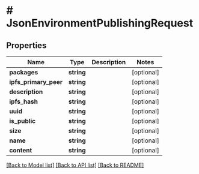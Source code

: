 # # JsonEnvironmentPublishingRequest

## Properties

Name | Type | Description | Notes
------------ | ------------- | ------------- | -------------
**packages** | **string** |  | [optional]
**ipfs_primary_peer** | **string** |  | [optional]
**description** | **string** |  | [optional]
**ipfs_hash** | **string** |  | [optional]
**uuid** | **string** |  | [optional]
**is_public** | **string** |  | [optional]
**size** | **string** |  | [optional]
**name** | **string** |  | [optional]
**content** | **string** |  | [optional]

[[Back to Model list]](../../README.md#models) [[Back to API list]](../../README.md#endpoints) [[Back to README]](../../README.md)
